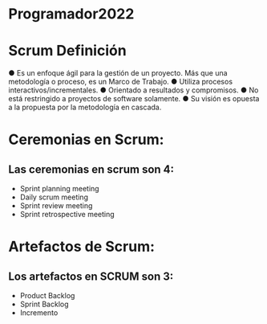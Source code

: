 <h1> Programador2022 </h1>

# Scrum Definición
● Es un enfoque ágil para la gestión de un proyecto. Más que una
metodología o proceso, es un Marco de Trabajo.
● Utiliza procesos interactivos/incrementales.
● Orientado a resultados y compromisos.
● No está restringido a proyectos de software solamente.
● Su visión es opuesta a la propuesta por la metodología en
cascada.

# Ceremonias en Scrum:

<h2>Las ceremonias en scrum son 4:</h2>

<ul>
<li>Sprint planning meeting</li>
<li>Daily scrum meeting</li>
<li>Sprint review meeting</li>
<li>Sprint retrospective meeting</li>
</ul>

# Artefactos de Scrum:
<h2>Los artefactos en SCRUM son 3:</h2>
<ul>
  <li>Product Backlog </li>
  <li>Sprint Backlog </li>
  <li>Incremento </li>
 </ul>
